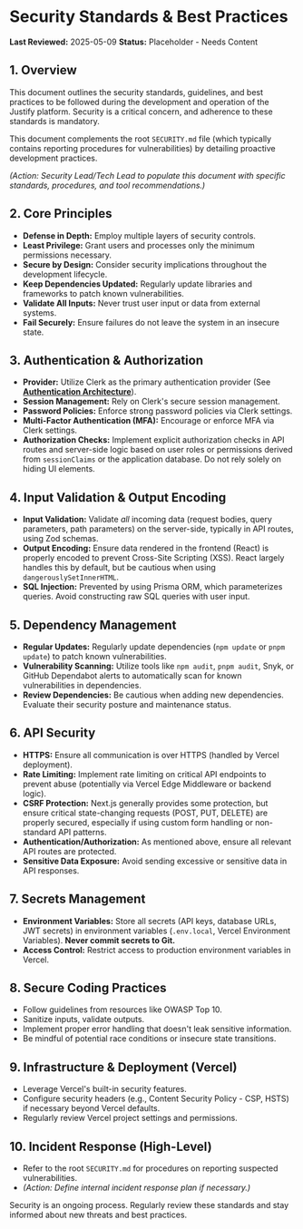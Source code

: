 # Security Standards & Best Practices

**Last Reviewed:** 2025-05-09
**Status:** Placeholder - Needs Content

## 1. Overview

This document outlines the security standards, guidelines, and best practices to be followed during the development and operation of the Justify platform. Security is a critical concern, and adherence to these standards is mandatory.

This document complements the root `SECURITY.md` file (which typically contains reporting procedures for vulnerabilities) by detailing proactive development practices.

_(Action: Security Lead/Tech Lead to populate this document with specific standards, procedures, and tool recommendations.)_

## 2. Core Principles

- **Defense in Depth:** Employ multiple layers of security controls.
- **Least Privilege:** Grant users and processes only the minimum permissions necessary.
- **Secure by Design:** Consider security implications throughout the development lifecycle.
- **Keep Dependencies Updated:** Regularly update libraries and frameworks to patch known vulnerabilities.
- **Validate All Inputs:** Never trust user input or data from external systems.
- **Fail Securely:** Ensure failures do not leave the system in an insecure state.

## 3. Authentication & Authorization

- **Provider:** Utilize Clerk as the primary authentication provider (See **[Authentication Architecture](../architecture/authentication.md)**).
- **Session Management:** Rely on Clerk's secure session management.
- **Password Policies:** Enforce strong password policies via Clerk settings.
- **Multi-Factor Authentication (MFA):** Encourage or enforce MFA via Clerk settings.
- **Authorization Checks:** Implement explicit authorization checks in API routes and server-side logic based on user roles or permissions derived from `sessionClaims` or the application database. Do not rely solely on hiding UI elements.

## 4. Input Validation & Output Encoding

- **Input Validation:** Validate _all_ incoming data (request bodies, query parameters, path parameters) on the server-side, typically in API routes, using Zod schemas.
- **Output Encoding:** Ensure data rendered in the frontend (React) is properly encoded to prevent Cross-Site Scripting (XSS). React largely handles this by default, but be cautious when using `dangerouslySetInnerHTML`.
- **SQL Injection:** Prevented by using Prisma ORM, which parameterizes queries. Avoid constructing raw SQL queries with user input.

## 5. Dependency Management

- **Regular Updates:** Regularly update dependencies (`npm update` or `pnpm update`) to patch known vulnerabilities.
- **Vulnerability Scanning:** Utilize tools like `npm audit`, `pnpm audit`, Snyk, or GitHub Dependabot alerts to automatically scan for known vulnerabilities in dependencies.
- **Review Dependencies:** Be cautious when adding new dependencies. Evaluate their security posture and maintenance status.

## 6. API Security

- **HTTPS:** Ensure all communication is over HTTPS (handled by Vercel deployment).
- **Rate Limiting:** Implement rate limiting on critical API endpoints to prevent abuse (potentially via Vercel Edge Middleware or backend logic).
- **CSRF Protection:** Next.js generally provides some protection, but ensure critical state-changing requests (POST, PUT, DELETE) are properly secured, especially if using custom form handling or non-standard API patterns.
- **Authentication/Authorization:** As mentioned above, ensure all relevant API routes are protected.
- **Sensitive Data Exposure:** Avoid sending excessive or sensitive data in API responses.

## 7. Secrets Management

- **Environment Variables:** Store all secrets (API keys, database URLs, JWT secrets) in environment variables (`.env.local`, Vercel Environment Variables). **Never commit secrets to Git.**
- **Access Control:** Restrict access to production environment variables in Vercel.

## 8. Secure Coding Practices

- Follow guidelines from resources like OWASP Top 10.
- Sanitize inputs, validate outputs.
- Implement proper error handling that doesn't leak sensitive information.
- Be mindful of potential race conditions or insecure state transitions.

## 9. Infrastructure & Deployment (Vercel)

- Leverage Vercel's built-in security features.
- Configure security headers (e.g., Content Security Policy - CSP, HSTS) if necessary beyond Vercel defaults.
- Regularly review Vercel project settings and permissions.

## 10. Incident Response (High-Level)

- Refer to the root `SECURITY.md` for procedures on reporting suspected vulnerabilities.
- _(Action: Define internal incident response plan if necessary.)_

Security is an ongoing process. Regularly review these standards and stay informed about new threats and best practices.
